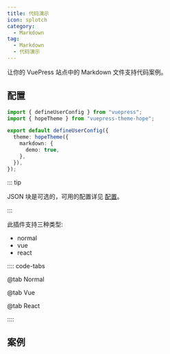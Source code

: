 ```yaml
---
title: 代码演示
icon: splotch
category:
  - Markdown
tag:
  - Markdown
  - 代码演示
---
```


让你的 VuePress 站点中的 Markdown 文件支持代码案例。

<!-- more -->

## 配置

```ts {7} title=".vuepress/config.ts"
import { defineUserConfig } from "vuepress";
import { hopeTheme } from "vuepress-theme-hope";

export default defineUserConfig({
  theme: hopeTheme({
    markdown: {
      demo: true,
    },
  }),
});
```

<!-- @include: @md-enhance/zh/guide/code/demo/README.md#syntax -->

::: tip

JSON 块是可选的，可用的配置详见 [配置](../../../config/markdown/code.md#demo)。

:::

此插件支持三种类型:

- normal
- vue
- react

:::: code-tabs

@tab Normal

<!-- @include: @md-enhance/zh/guide/code/demo/normal.md#syntax -->

@tab Vue

<!-- @include: @md-enhance/zh/guide/code/demo/vue.md#syntax -->

@tab React

<!-- @include: @md-enhance/zh/guide/code/demo/react.md#syntax -->

::::

<!-- @include: @md-enhance/zh/guide/code/demo/README.md#language -->

## 案例

<!-- @include: @md-enhance/zh/guide/code/demo/normal.md#demo -->
<!-- @include: @md-enhance/zh/guide/code/demo/vue.md#demo -->
<!-- @include: @md-enhance/zh/guide/code/demo/react.md#demo -->
<!-- @include: @md-enhance/zh/guide/code/demo/README.md#demo -->
